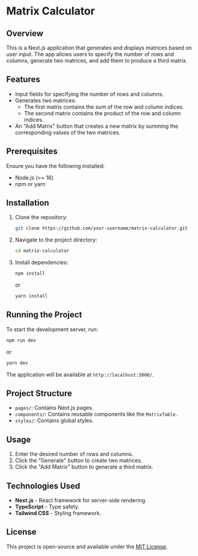 # Matrix Calculator

## Overview
This is a Next.js application that generates and displays matrices based on user input. The app allows users to specify the number of rows and columns, generate two matrices, and add them to produce a third matrix.

## Features
- Input fields for specifying the number of rows and columns.
- Generates two matrices:
  - The first matrix contains the sum of the row and column indices.
  - The second matrix contains the product of the row and column indices.
- An "Add Matrix" button that creates a new matrix by summing the corresponding values of the two matrices.

## Prerequisites
Ensure you have the following installed:
- Node.js (>= 16)
- npm or yarn

## Installation
1. Clone the repository:
   ```sh
   git clone https://github.com/your-username/matrix-calculator.git
   ```
2. Navigate to the project directory:
   ```sh
   cd matrix-calculator
   ```
3. Install dependencies:
   ```sh
   npm install
   ```
   or
   ```sh
   yarn install
   ```

## Running the Project
To start the development server, run:
```sh
npm run dev
```
or
```sh
yarn dev
```
The application will be available at `http://localhost:3000/`.

## Project Structure
- `pages/`: Contains Next.js pages.
- `components/`: Contains reusable components like the `MatrixTable`.
- `styles/`: Contains global styles.

## Usage
1. Enter the desired number of rows and columns.
2. Click the "Generate" button to create two matrices.
3. Click the "Add Matrix" button to generate a third matrix.

## Technologies Used
- **Next.js** - React framework for server-side rendering.
- **TypeScript** - Type safety.
- **Tailwind CSS** - Styling framework.

## License
This project is open-source and available under the [MIT License](LICENSE).